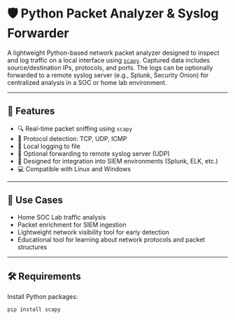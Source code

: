 # 🛡️ Python Packet Analyzer & Syslog Forwarder

A lightweight Python-based network packet analyzer designed to inspect and log traffic on a local interface using [`scapy`](https://scapy.readthedocs.io/en/latest/). Captured data includes source/destination IPs, protocols, and ports. The logs can be optionally forwarded to a remote syslog server (e.g., Splunk, Security Onion) for centralized analysis in a SOC or home lab environment.

---

## 📌 Features

- 🔍 Real-time packet sniffing using `scapy`
- 🧠 Protocol detection: TCP, UDP, ICMP
- 📁 Local logging to file
- 📡 Optional forwarding to remote syslog server (UDP)
- 🧩 Designed for integration into SIEM environments (Splunk, ELK, etc.)
- 💻 Compatible with Linux and Windows

---

## 🧪 Use Cases

- Home SOC Lab traffic analysis
- Packet enrichment for SIEM ingestion
- Lightweight network visibility tool for early detection
- Educational tool for learning about network protocols and packet structures

---

## 🛠️ Requirements

Install Python packages:

```bash
pip install scapy
